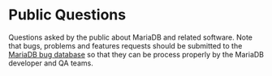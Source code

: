 # Public Questions

Questions asked by the public about MariaDB and related software.
Note that bugs, problems and features requests should be submitted to the [MariaDB bug database](https://jira.mariadb.org) so that they can be process properly by the MariaDB developer and QA teams.